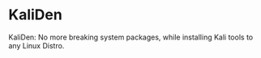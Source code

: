 # KaliDen
KaliDen: No more breaking system packages, while installing Kali tools to any Linux Distro.
